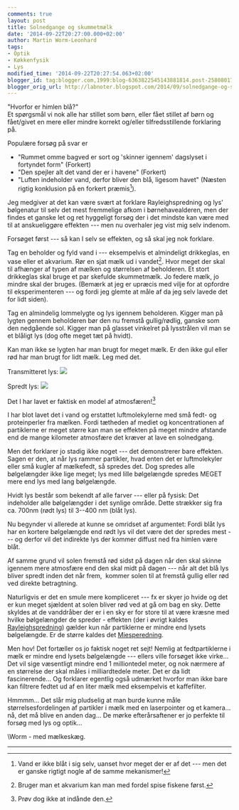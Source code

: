 ```yaml
---
comments: true
layout: post
title: Solnedgange og skummetmælk
date: '2014-09-22T20:27:00.000+02:00'
author: Martin Worm-Leonhard
tags:
- Optik
- Køkkenfysik
- Lys
modified_time: '2014-09-22T20:27:54.063+02:00'
blogger_id: tag:blogger.com,1999:blog-6363822545143881814.post-2580801781710666278
blogger_orig_url: http://labnoter.blogspot.com/2014/09/solnedgange-og-skummetmlk.html
---
```


"Hvorfor er himlen blå?"  
Et spørgsmål vi nok alle har stillet som børn, eller fået stillet af
børn og fået/givet en mere eller mindre korrekt og/eller
tilfredsstillende forklaring på.

Populære forsøg på svar er 

- "Rummet omme bagved er sort og 'skinner
    igennem' dagslyset i fortyndet form" (Forkert) 
- "Den spejler alt det vand
    der er i havene" (Forkert) 
- "Luften indeholder vand, derfor bliver den
    blå, ligesom havet" (Næsten rigtig konklusion på en forkert
    præmis[^1]).

Jeg medgiver at det kan være svært at forklare Rayleighspredning og lys'
bølgenatur til selv det mest fremmelige afkom i børnehavealderen, men
der findes et ganske let og ret hyggeligt forsøg der i det mindste kan
være med til at anskueliggøre effekten --- men nu overhaler jeg vist mig
selv indenom.

Forsøget først --- så kan I selv se effekten, og så skal jeg nok
forklare.

Tag en beholder og fyld vand i --- eksempelvis et almindeligt drikkeglas,
en vase eller et akvarium. 
Rør en sjat mælk ud i vandet[^2]. 
Hvor meget
der skal til afhænger af typen af mælken og størrelsen af beholderen.
Et stort drikkeglas skal bruge et par skefulde skummetmælk. Jo federe
mælk, jo mindre skal der bruges. (Bemærk at jeg er upræcis med vilje for
at opfordre til eksperimenteren --- og fordi jeg glemte at måle af da jeg
selv lavede det for lidt siden).

Tag en almindelig lommelygte og lys igennem beholderen. Kigger man på
lygten gennem beholderen bør den nu fremstå gullig/rødlig, ganske som
den nedgående sol. Kigger man på glasset vinkelret på lysstrålen vil man
se et blåligt lys (dog ofte meget tæt på hvidt).

Kan man ikke se lygten har man brugt for meget mælk. Er den ikke gul
eller rød har man brugt for lidt mælk. Leg med det.

Transmitteret lys:
[![]({{site.url}}/images/-_qurtPRpDxc/VCBjiaGJflI/AAAAAAAACdg/GrZOwHDFH5s/s1600/2014-09-22%2B19.18.42.jpg)]({{site.url}}/images/-_qurtPRpDxc/VCBjiaGJflI/AAAAAAAACdg/GrZOwHDFH5s/s1600/2014-09-22%2B19.18.42.jpg)

Spredt lys:
[![]({{site.url}}/images/-WeMgr1FDvx4/VCBjiX5KrpI/AAAAAAAACdk/tdOmIX3C4dI/s1600/2014-09-22%2B19.19.02.jpg)]({{site.url}}/images/-WeMgr1FDvx4/VCBjiX5KrpI/AAAAAAAACdk/tdOmIX3C4dI/s1600/2014-09-22%2B19.19.02.jpg)

Det I har lavet er faktisk en model af atmosfæren![^3] 

I har blot lavet det i vand og erstattet luftmolekylerne med små fedt- og
proteinperler fra mælken. Fordi tætheden af mediet og koncentrationen af
partiklerne er meget større kan man se effekten på meget mindre afstande
end de mange kilometer atmosfære det kræver at lave en solnedgang.

Men det forklarer jo stadig ikke noget --- det demonstrerer bare effekten.
Sagen er den, at når lys rammer partikler, hvad enten det er
luftmolekyler eller små kugler af mælkefedt, så spredes det. Dog
spredes alle bølgelængder ikke lige meget; lys med lille bølgelængde
spredes MEGET mere end lys med lang bølgelængde. 

Hvidt lys består som
bekendt af alle farver --- eller på fysisk: Det indeholder alle
bølgelængder i det synlige område. Dette strækker sig fra ca. 700nm
(rødt lys) til 3--400 nm (blåt lys).

Nu begynder vi allerede at kunne se omridset af argumentet: Fordi blåt
lys har en kortere bølgelængde end rødt lys vil det være det der spredes
mest --- og derfor vil det indirekte lys der kommer diffust ned fra himlen
være blåt. 

Af samme grund vil solen fremstå rød sidst på dagen når den
skal skinne igennem mere atmosfære end den skal midt på dagen --- når alt
det blå lys bliver spredt inden det når frem,  kommer solen til at
fremstå gullig eller rød ved direkte betragtning.

Naturligvis er det en smule mere kompliceret --- fx er skyer jo hvide og
det er kun meget sjældent at solen bliver rød ved at gå om bag en sky.
Dette skyldes at de vanddråber der er i en sky er for store til at være
kræsne med hvilke bølgelængder de spreder - effekten (der i øvrigt
kaldes [Rayleighspredning](http://en.wikipedia.org/wiki/Rayleigh_scattering))
gælder kun når partiklerne er mindre end lysets bølgelængde. 
Er de større kaldes det
[Miesperedning](http://en.wikipedia.org/wiki/Mie_scattering).

Men hov! Det fortæller os jo faktisk noget ret sejt! Nemlig at
fedtpartiklerne i mælk er mindre end lysets bølgelængde --- ellers ville
forsøget ikke virke... Det vil sige væsentligt mindre end 1 milliontedel
meter, og nok nærmere af en størrelse der skal måles i milliardtedele
meter. Det er da lidt fascinerende... Og forklarer egentlig også
udmærket hvorfor man ikke bare kan filtrere fedtet ud af en liter mælk
med eksempelvis et kaffefilter.

Hmmmm... Det slår mig pludselig at man burde kunne måle
størrelsesfordelingen af partikler i mælk med en laserpointer og et
kamera... nå, det må blive en anden dag... De mørke efterårsaftener er
jo perfekte til forsøg med lys og optik...

\\Worm - med mælkeskæg.

------------------------------------------------------------------------

[^1]: Vand er ikke blåt i sig selv, uanset hvor meget der er af det ---
    men det er ganske rigtigt nogle af de samme mekanismer!

[^2]: Bruger man et akvarium kan man med fordel spise fiskene først.

[^3]: Prøv dog ikke at indånde den.
